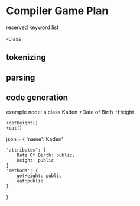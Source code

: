 # Compiler Game Plan

reserved keyword list

-class


## tokenizing


## parsing

## code generation



example node:
a
class Kaden
    +Date of Birth
    +Height

    +getHeight()
    +eat()

json = {
    'name':'Kaden'

    'attributes": {
        Date Of Birth: public,
        Height: public
    }
    'methods': {
        getHeight: public
        eat:public
    }   
}